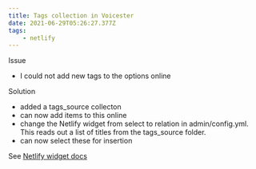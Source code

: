 ```yaml
---
title: Tags collection in Voicester
date: 2021-06-29T05:26:27.377Z
tags:
    - netlify
---
```


Issue

-   I could not add new tags to the options online

Solution

-   added a tags_source collecton
-   can now add items to this online
-   change the Netlify widget from select to relation in admin/config.yml. This reads out a list of titles from the tags_source folder.
-   can now select these for insertion

See [Netlify widget docs](https://www.netlifycms.org/docs/widgets/)

